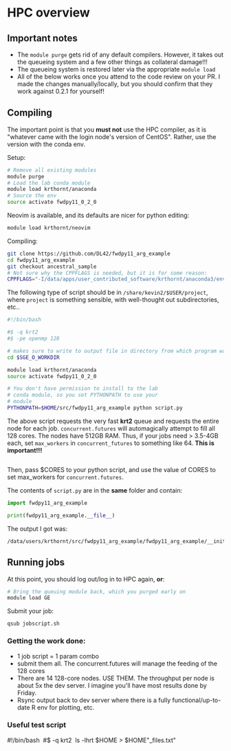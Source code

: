 # HPC overview

## Important notes

* The `module purge` gets rid of any default compilers.  However, it takes out the queueing system and a few other
  things as collateral damage!!!
* The queueing system is restored later via the appropriate `module load`
* All of the below works once you attend to the code review on your PR.  I made the changes manually/locally, but you
  should confirm that they work against 0.2.1 for yourself!

## Compiling

The important point is that you **must not** use the HPC compiler, as it is "whatever came with the login node's version
of CentOS".  Rather, use the version with the conda env.

Setup:
```sh
# Remove all existing modules
module purge
# Load the lab conda module
module load krthornt/anaconda
# Source the env
source activate fwdpy11_0_2_0
```

Neovim is available, and its defaults are nicer for python editing:

```sh
module load krthornt/neovim
```

Compiling:

```sh
git clone https://github.com/DL42/fwdpy11_arg_example
cd fwdpy11_arg_example
git checkout ancestral_sample
# Not sure why the CPPFLAGS is needed, but it is for some reason:
CPPFLAGS="-I/data/apps/user_contributed_software/krthornt/anaconda3/envs/fwdpy11_0_2_0/lib/python3.6/site-packages/fwdpy11/headers -I/data/apps/user_contributed_software/krthornt/anaconda3/envs/fwdpy11_0_2_0/lib/python3.6/site-packages/fwdpy11/headers/fwdpp" CC=gcc CXX=g++ python3 setup.py build_ext -i
```

The following type of script should be in `/share/kevin2/$USER/project`, where `project` is something sensible, with
well-thought out subdirectories, etc..

```sh
#!/bin/bash

#$ -q krt2
#$ -pe openmp 128

# makes sure to write to output file in directory from which program was launched
cd $SGE_O_WORKDIR 

module load krthornt/anaconda
source activate fwdpy11_0_2_0

# You don't have permission to install to the lab 
# conda module, so you set PYTHONPATH to use your 
# module
PYTHONPATH=$HOME/src/fwdpy11_arg_example python script.py
```

The above script requests the very fast **krt2** queue and requests the entire node for each job.  `concurrent.futures`
will automagically attempt to fill all 128 cores.  The nodes have 512GB RAM.  Thus, if your jobs need > 3.5-4GB each,
set `max_workers` in `concurrent_futures` to something like 64. **This is important!!!**

```#$ -pe openmp 64-128
```
Then, pass $CORES to your python script, and use the value of CORES to set max_workers for `concurrent.futures`.

The contents of `script.py` are in the **same** folder and contain:

```py
import fwdpy11_arg_example

print(fwdpy11_arg_example.__file__)
```

The output I got was:

```
/data/users/krthornt/src/fwdpy11_arg_example/fwdpy11_arg_example/__init__.py
```

## Running jobs

At this point, you should log out/log in to HPC again, **or**:

```sh
# Bring the queuing module back, which you purged early on
module load GE
```

Submit your job:

```
qsub jobscript.sh
```

### Getting the work done:

* 1 job script = 1 param combo
* submit them all.  The concurrent.futures will manage the feeding of the 128 cores
* There are 14 128-core nodes.  USE THEM. The throughput per node is about 5x the dev server.  I imagine you'll have
  most results done by Friday.
* Rsync output back to dev server where there is a fully functional/up-to-date R env for plotting, etc.

### Useful test script

#!/bin/bash
​
​#$ -q krt2
​
​ls -lhrt $HOME > $HOME"_files.txt"

